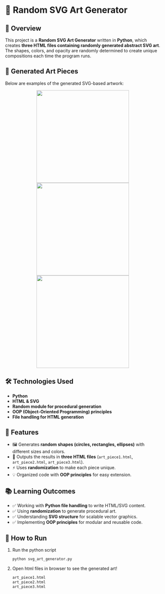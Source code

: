 # 🎨 Random SVG Art Generator

## 📌 Overview
This project is a **Random SVG Art Generator** written in **Python**, which creates **three HTML files containing randomly generated abstract SVG art**. The shapes, colors, and opacity are randomly determined to create unique compositions each time the program runs.

## 🎨 Generated Art Pieces
Below are examples of the generated SVG-based artwork:

<p align="center">
  <img src="YOUR_IMAGE_URL_HERE" width="300">
  <img src="YOUR_IMAGE_URL_HERE" width="300">
  <img src="YOUR_IMAGE_URL_HERE" width="300">
</p>

## 🛠️ Technologies Used
- **Python**
- **HTML & SVG**
- **Random module for procedural generation**
- **OOP (Object-Oriented Programming) principles**
- **File handling for HTML generation**

## 📌 Features
- 🖼 Generates **random shapes (circles, rectangles, ellipses)** with different sizes and colors.
- 🎨 Outputs the results in **three HTML files** (`art_piece1.html`, `art_piece2.html`, `art_piece3.html`).
- ⚡ Uses **randomization** to make each piece unique.
- 💡 Organized code with **OOP principles** for easy extension.

## 📚 Learning Outcomes
- ✅ Working with **Python file handling** to write HTML/SVG content.
- ✅ Using **randomization** to generate procedural art.
- ✅ Understanding **SVG structure** for scalable vector graphics.
- ✅ Implementing **OOP principles** for modular and reusable code.

## 🚀 How to Run
1. Run the python script
   ```bash
   python svg_art_generator.py
3. Open html files in browser to see the generated art!
   ```bash
   art_piece1.html
   art_piece2.html
   art_piece3.html
